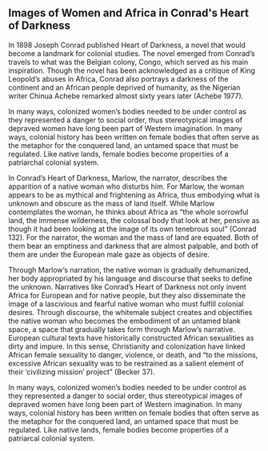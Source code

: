 ## Images of Women and Africa in Conrad's Heart of Darkness



In 1898 Joseph Conrad published Heart of
Darkness, a novel that would become a landmark for colonial studies. The novel emerged
from Conrad’s travels to what was the Belgian colony, Congo, which served as his main
inspiration. Though the novel has been acknowledged as a critique of King Leopold’s
abuses in Africa, Conrad also portrays a darkness of the continent and an African people
deprived of humanity, as the Nigerian writer Chinua Achebe remarked almost sixty years
later (Achebe 1977).


In many ways, colonized women’s bodies needed to be under control as they represented
a danger to social order, thus stereotypical images of depraved women have long been
part of Western imagination. In many ways, colonial history has been written on female
bodies that often serve as the metaphor for the conquered land, an untamed space that
must be regulated. Like native lands, female bodies become properties of a patriarchal
colonial system.

In Conrad’s Heart of Darkness, Marlow, the narrator, describes the apparition of a native woman who disturbs him. For Marlow, the woman appears to be as mythical and frightening as Africa, thus embodying what is unknown and obscure as the mass of land itself. While Marlow contemplates the woman, he thinks about Africa as “the whole sorrowful land, the immense wilderness, the colossal body that look at her, pensive as though it had been looking at the image of its own tenebrous soul” (Conrad 132). For the narrator, the woman and the mass of land are equated. Both of them bear an emptiness
and darkness that are almost palpable, and both of them are under the European male gaze as objects of desire. 

Through Marlow’s narration, the native woman is gradually dehumanized, her body appropriated by his language and discourse that seeks to define the unknown. Narratives like Conrad’s Heart of Darkness not only invent Africa for European and for native people, but they also disseminate the image of a lascivious and fearful native woman who must fulfill colonial desires. Through discourse, the whitemale subject creates and objectifies the native woman who becomes the embodiment of an untamed blank space, a space that gradually takes form through Marlow’s narrative.
European cultural texts have historically constructed African sexualities as dirty
and impure. In this sense, Christianity and colonization have linked African female sexuality to danger, violence, or death, and “to the missions, excessive African sexuality was to be restrained as a salient element of their ‘civilizing mission’ project” (Becker 37).


In many ways, colonized women’s bodies needed to be under control as they represented a danger to social order, thus stereotypical images of depraved women have long been  part of Western imagination. In many ways, colonial history has been written on female bodies that often serve as the metaphor for the conquered land, an untamed space that must be regulated. Like native lands, female bodies become properties of a patriarcal colonial system.
